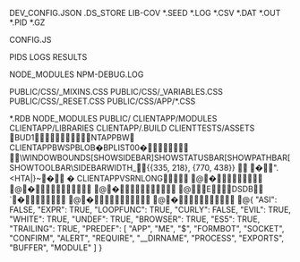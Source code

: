 DEV_CONFIG.JSON
.DS_STORE
LIB-COV
*.SEED
*.LOG
*.CSV
*.DAT
*.OUT
*.PID
*.GZ

CONFIG.JS

PIDS
LOGS
RESULTS

NODE_MODULES
NPM-DEBUG.LOG

PUBLIC/CSS/_MIXINS.CSS
PUBLIC/CSS/_VARIABLES.CSS
PUBLIC/CSS/_RESET.CSS
PUBLIC/CSS/APP/*.CSS

*.RDB
NODE_MODULES
PUBLIC/
CLIENTAPP/MODULES
CLIENTAPP/LIBRARIES
CLIENTAPP/.BUILD
CLIENTTESTS/ASSETS
   BUD1                                                                      N T A P PBW                                                                                                                                                                          	 C L I E N T A P PBWSPBLOB   �BPLIST00�		\WINDOWBOUNDS[SHOWSIDEBAR]SHOWSTATUSBAR[SHOWPATHBAR[SHOWTOOLBAR\SIDEBARWIDTH_{{335, 218}, {770, 438}}		�".<HTA|}~�                            �   	 C L I E N T A P PVSRNLONG                                                                                                                                                                                                                                                                                                                                                                                                                                                                                                                                                                                                                                                                                                                                                                                                                                                                                                                                                                                                                                                                                                                                                                                                                                                                                                                                                                                                                                                                                                                                                                                                                                                                                                                                                                                                                                                                                                                                                                                                                                                                                                                                                                                                                                                                                                                                                                                                                                                                                                                                                                                                                                                                                                                  @      �                                        @      �                                          @      �                                          @                                                                                                                                                                                                                                                                                                                                                                                                                                                                                                                                                                                                                                                                                                                                                                                                                                   E                                                                                                                                                                                                                                                                                                                                                                                                                                                                                                                                                                                                                                                                                                                                                                                                                                                                                                                                                                                                                                                         DSDB                                 `          �                                         @      �                                          @      �                                          @                                                                                                                                                                                                                                                                                                                                                                                                                                                                                                                                                                                                                                                                                                                                                                                                              {
    "ASI": FALSE,
    "EXPR": TRUE,
    "LOOPFUNC": TRUE,
    "CURLY": FALSE,
    "EVIL": TRUE,
    "WHITE": TRUE,
    "UNDEF": TRUE,
    "BROWSER": TRUE,
    "ES5": TRUE,
    "TRAILING": TRUE,
    "PREDEF": [
        "APP",
        "ME",
        "$",
        "FORMBOT",
        "SOCKET",
        "CONFIRM",
        "ALERT",
        "REQUIRE",
        "__DIRNAME",
        "PROCESS",
        "EXPORTS",
        "BUFFER",
        "MODULE"
    ]
}
